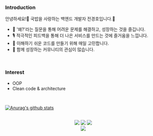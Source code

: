 ### Introduction
안녕하세요!🙌 국밥을 사랑하는 백엔드 개발자 전경호입니다.🍚
- 🌱 '왜?'라는 질문을 통해 어려운 문제를 해결하고, 성장하는 것을 즐깁니다.
- 🎙 적극적인 피드백을 통해 더 나은 서비스를 만드는 것에 즐거움을 느낍니다.
- 🤔 이해하기 쉬운 코드를 만들기 위해 매일 고민합니다.
- 👯 함께 성장하는 커뮤니티의 관심이 많습니다.

<br/>

### Interest
- OOP
- Clean code & architecture

<br/>

[![Anurag's github stats](https://github-readme-stats.vercel.app/api?username=gugbab2)](https://github.com/anuraghazra/github-readme-stats)

<br/>

<div align="center">
<a href="https://gdg.community.dev/gdg-cloud-busan-meetup/" target="_blank"><img src="https://img.shields.io/badge/Community-white?logo=google"/></a>
<a href="https://gugbab2.tistory.com/" target="_blank"><img src="https://img.shields.io/badge/Tech_Blog-gray?logo=tistory"/></a>
<a href="mailto:jkhoo1997@gmail.com" target="_blank"><img src="https://img.shields.io/badge/Gmail-white?logo=Gmail"/></a>
</div>
<div align="center">
	<a href="https://hits.seeyoufarm.com">
		<img src="https://hits.seeyoufarm.com/api/count/incr/badge.svg?url=https%3A%2F%2Fgithub.com%2Fgugbab2%2Fhit-counter&count_bg=%2379C83D&title_bg=%23555555&icon=&icon_color=%23E7E7E7&title=hits&edge_flat=false"/>
	</a>
</div>



